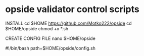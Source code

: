 # opside validator control scripts

INSTALL
cd $HOME
https://github.com/Motko222/opside
cd $HOME/opside
chmod +x *.sh

CREATE CONFIG FILE
nano $HOME/opside

#!/bin/bash
path=$HOME/opside/config.sh


